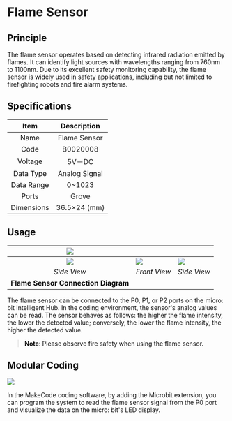 # Flame Sensor
## **<font style="color:rgb(13, 13, 13);">Principle</font>**
<font style="color:rgb(13, 13, 13);">The flame sensor operates based on detecting infrared radiation emitted by flames. It can identify light sources with wavelengths ranging from 760nm to 1100nm. Due to its excellent safety monitoring capability, the flame sensor is widely used in safety applications, including but not limited to firefighting robots and fire alarm systems.</font>

## <font style="color:rgb(13, 13, 13);">Specifications</font>
| Item | **<font style="color:rgb(13, 13, 13);">Description</font>** |
| :---: | :---: |
| <font style="color:rgb(13, 13, 13);">Name</font> | Flame Sensor |
| Code | B0020008 |
| <font style="color:rgb(13, 13, 13);">Voltage</font> | 5V－DC |
| <font style="color:rgb(13, 13, 13);">Data Type</font> |  Analog<font style="color:rgb(13, 13, 13);"> Signal</font> |
| <font style="color:rgb(13, 13, 13);">Data Range</font> | 0~1023 |
| <font style="color:rgb(13, 13, 13);">Ports</font> | Grove |
|  Dimensions   | 36.5×24 (mm) |


## **<font style="color:rgb(13, 13, 13);">Usage</font>**
| ![](img/01Flame.png) | | |
| :---: | --- | --- |
| ![](img/02Flame.png) | ![](img/03Flame.png) | ![](img/04Flame.png) |
| _<font style="color:rgb(13, 13, 13);">Side View</font>_ | _<font style="color:rgb(13, 13, 13);">Front View</font>_ | _<font style="color:rgb(13, 13, 13);">Side View</font>_ |
| **<font style="color:rgb(13, 13, 13);">Flame Sensor Connection Diagram</font>** | | |


<font style="color:rgb(13, 13, 13);">The flame sensor can be connected to the P0, P1, or P2 ports on the micro: bit Intelligent Hub. In the coding environment, the sensor's analog values can be read. The sensor behaves as follows: the higher the flame intensity, the lower the detected value; conversely, the lower the flame intensity, the higher the detected value.</font>

> <font style="color:rgba(0, 0, 0, 0.85);"></font>**<font style="color:rgb(13, 13, 13);">Note</font>**<font style="color:rgb(13, 13, 13);">: Please observe fire safety when using the flame sensor.</font>
>

## **<font style="color:rgb(13, 13, 13);">Modular Coding</font>**
![](img/05Flame.webp)

<font style="color:rgb(13, 13, 13);">In the MakeCode coding software, by adding the Microbit extension, you can program the system to read the flame sensor signal from the P0 port and visualize the data on the micro: bit's LED display.</font>

